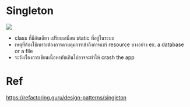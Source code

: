 # Singleton

![](https://refactoring.guru/images/patterns/content/singleton/singleton.png?id=108a0b9b5ea5c4426e0a)

- class ที่มีอันเดียว เปรียบเสมือน static ที่อยู่ในระบบ
- เหตุที่ต้องใช้เพราะต้องการควบคุมการเข้าถึงการแชร์ resource บางอย่าง ex. a database or a file
- ระวังเรื่่องการเขียนเนี้อหาทับเกินไปอาจจะทำให้ crash the app

# Ref

https://refactoring.guru/design-patterns/singleton
